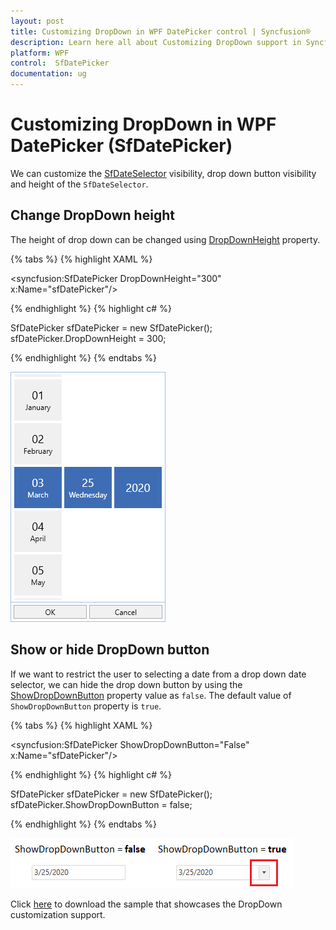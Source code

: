```yaml
---
layout: post
title: Customizing DropDown in WPF DatePicker control | Syncfusion®
description: Learn here all about Customizing DropDown support in Syncfusion® WPF DatePicker (SfDatePicker) control and more.
platform: WPF
control:  SfDatePicker
documentation: ug
---
```


# Customizing DropDown in WPF DatePicker (SfDatePicker)

We can customize the [SfDateSelector](https://help.syncfusion.com/cr/wpf/Syncfusion.Windows.Controls.Input.SfDateSelector.html) visibility, drop down button visibility and height of the `SfDateSelector`.

## Change DropDown height

The height of drop down can be changed using [DropDownHeight](https://help.syncfusion.com/cr/wpf/Syncfusion.Windows.Controls.Input.SfDatePicker.html#Syncfusion_Windows_Controls_Input_SfDatePicker_DropDownHeight) property.

{% tabs %}
{% highlight XAML %}

<syncfusion:SfDatePicker DropDownHeight="300" 
	                     x:Name="sfDatePicker"/>

{% endhighlight %}
{% highlight c# %}

SfDatePicker sfDatePicker = new SfDatePicker();
sfDatePicker.DropDownHeight = 300;

{% endhighlight %}
{% endtabs %}

![WPF DatePicker DropdownHeight](Customizing-DropDown_images/wpf-datepicker-dropdownheight.png)

## Show or hide DropDown button

If we want to restrict the user to selecting a date from a drop down date selector, we can hide the drop down button by using the [ShowDropDownButton](https://help.syncfusion.com/cr/wpf/Syncfusion.Windows.Controls.Input.SfDatePicker.html#Syncfusion_Windows_Controls_Input_SfDatePicker_ShowDropDownButton) property value as `false`. The default value of `ShowDropDownButton` property is `true`.

{% tabs %}
{% highlight XAML %}

<syncfusion:SfDatePicker ShowDropDownButton="False" 
	                     x:Name="sfDatePicker"/>

{% endhighlight %}
{% highlight c# %}

SfDatePicker sfDatePicker = new SfDatePicker();
sfDatePicker.ShowDropDownButton = false;

{% endhighlight %}
{% endtabs %}

![WPF DatePicker Dropdown Button](Customizing-DropDown_images/wpf-datepicker-dropdown-button.png)

Click [here](https://github.com/SyncfusionExamples/wpf-date-picker-examples/tree/master/Samples/DateSelectorItem) to download the sample that showcases the DropDown customization support.
